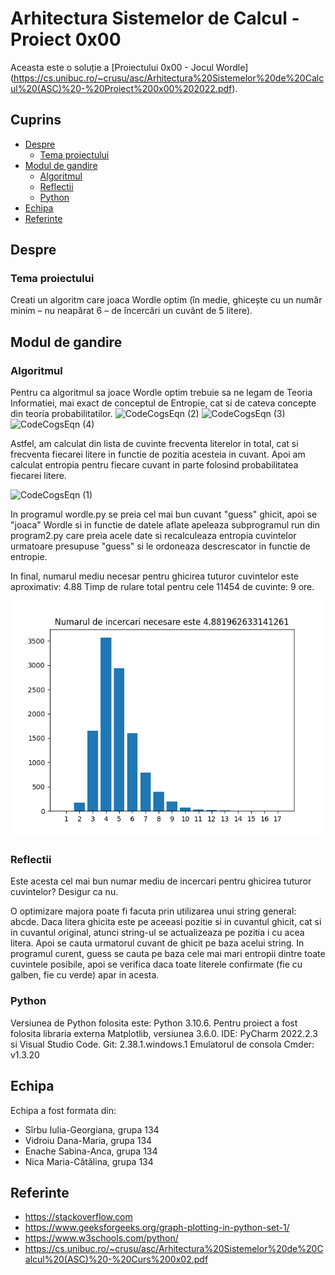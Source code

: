 # Arhitectura Sistemelor de Calcul - Proiect 0x00 

Aceasta este o soluție a [Proiectului 0x00 - Jocul Wordle] (https://cs.unibuc.ro/~crusu/asc/Arhitectura%20Sistemelor%20de%20Calcul%20(ASC)%20-%20Proiect%200x00%202022.pdf).

## Cuprins

- [Despre](#despre)
  - [Tema proiectului](#tema-proiectului)
- [Modul de gandire](#modul-de-gandire)
  - [Algoritmul](#algoritmul)
  - [Reflectii](#reflectii)
  - [Python](#python)
- [Echipa](#echipa)
- [Referinte](#referinte)

## Despre

### Tema proiectului

Creati un algoritm care joaca Wordle optim (în medie, ghicește cu un număr
minim – nu neapărat 6 – de încercări un cuvânt de 5 litere).

## Modul de gandire

### Algoritmul

Pentru ca algoritmul sa joace Wordle optim trebuie sa ne legam de Teoria Informatiei, mai exact de conceptul de Entropie, cat si de cateva concepte din teoria probabilitatilor.
![CodeCogsEqn (2)](https://user-images.githubusercontent.com/46359762/204161995-738cc076-4dc1-443c-9db5-287e27accc6f.gif)
![CodeCogsEqn (3)](https://user-images.githubusercontent.com/46359762/204162003-0fba057b-5ea9-4d13-87f8-038d0dda5617.gif)
![CodeCogsEqn (4)](https://user-images.githubusercontent.com/46359762/204162014-91a17d0f-f5e0-4ea5-9f9f-f514a939b60c.gif)

Astfel, am calculat din lista de cuvinte frecventa literelor in total, cat si frecventa fiecarei litere in functie de pozitia acesteia in cuvant. 
Apoi am calculat entropia pentru fiecare cuvant in parte folosind probabilitatea fiecarei litere.

![CodeCogsEqn (1)](https://user-images.githubusercontent.com/46359762/204161982-d69afdb9-5dc7-45bd-81ab-3ee505445ab5.gif)


In programul wordle.py se preia cel mai bun cuvant "guess" ghicit, apoi se "joaca" Wordle si in functie de datele aflate apeleaza subprogramul run din program2.py care preia acele date si recalculeaza entropia cuvintelor urmatoare presupuse "guess" si le ordoneaza descrescator in functie de entropie.

In final, numarul mediu necesar pentru ghicirea tuturor cuvintelor este aproximativ: 4.88
Timp de rulare total pentru cele 11454 de cuvinte: 9 ore.

![](GRAFIC_TOTAL.png)

### Reflectii

Este acesta cel mai bun numar mediu de incercari pentru ghicirea tuturor cuvintelor? 
Desigur ca nu.

O optimizare majora poate fi facuta prin utilizarea unui string general: abcde. Daca litera ghicita este pe aceeasi pozitie si in cuvantul ghicit, cat si in cuvantul original, atunci string-ul se actualizeaza pe pozitia i cu acea litera. Apoi se cauta urmatorul cuvant de ghicit pe baza acelui string.
In programul curent, guess se cauta pe baza cele mai mari entropii dintre toate cuvintele posibile, apoi se verifica daca toate literele confirmate (fie cu galben, fie cu verde) apar in acesta.

### Python

Versiunea de Python folosita este: Python 3.10.6.
Pentru proiect a fost folosita libraria externa Matplotlib, versiunea 3.6.0.
IDE: PyCharm 2022.2.3 si Visual Studio Code.
Git: 2.38.1.windows.1
Emulatorul de consola Cmder: v1.3.20

## Echipa

Echipa a fost formata din:
- Sîrbu Iulia-Georgiana, grupa 134
- Vidroiu Dana-Maria, grupa 134
- Enache Sabina-Anca, grupa 134
- Nica Maria-Cătălina, grupa 134

## Referinte

- https://stackoverflow.com
- https://www.geeksforgeeks.org/graph-plotting-in-python-set-1/
- https://www.w3schools.com/python/
- https://cs.unibuc.ro/~crusu/asc/Arhitectura%20Sistemelor%20de%20Calcul%20(ASC)%20-%20Curs%200x02.pdf
